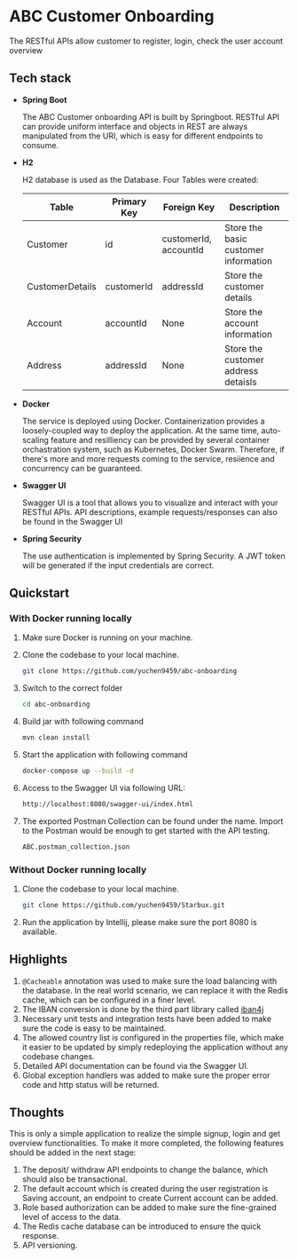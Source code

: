 # ABC Customer Onboarding

The RESTful APIs allow customer to register, login, check the user account overview 

## Tech stack 

- **Spring Boot**

  The ABC Customer onboarding API is built by Springboot. RESTful API can provide uniform interface and objects in REST are always manipulated from the URI, which is easy for different endpoints to consume.

- **H2**

  H2 database is used as the Database. Four Tables were created:

  | Table           | Primary Key | Foreign Key           | Description                          |
  |-----------------|-------------|-----------------------|--------------------------------------|
  | Customer        | id          | customerId, accountId | Store the basic customer information |
  | CustomerDetails | customerId  | addressId             | Store the customer details           |
  | Account         | accountId   | None                  | Store the account information        |
  | Address         | addressId    | None                  | Store the customer address detaisls  |

- **Docker**

  The service is deployed using Docker. Containerization provides a loosely-coupled way to deploy the application. At the same time, auto-scaling feature and resilliency can be provided by several container orchastration system, such as Kubernetes, Docker Swarm. Therefore, if there's more and more requests coming to the service, resiience and concurrency can be guaranteed.

- **Swagger UI**

  Swagger UI is a tool that allows you to visualize and interact with your RESTful APIs. API descriptions, example requests/responses can also be found in the Swagger UI
- **Spring Security**
  
  The use authentication is implemented by Spring Security. A JWT token will be generated if the input credentials are correct. 
## Quickstart

### With Docker running locally

1. Make sure Docker is running on your machine. 

2. Clone the codebase to your local machine.

   ```bash
   git clone https://github.com/yuchen9459/abc-onboarding
   ```

3. Switch to the correct folder

   ```bash
   cd abc-onboarding
   ```
4. Build jar with following command

   ```bash
   mvn clean install
   ```
5. Start the application with following command

   ```bash
   docker-compose up --build -d
   ```
6. Access to the Swagger UI via following URL:

   ```bash
   http://localhost:8080/swagger-ui/index.html
   ```
7. The exported Postman Collection can be found under the name. Import to the Postman would be enough to get started with the API testing.

   ```bash
   ABC.postman_collection.json
   ```
   
### Without Docker running locally

1. Clone the codebase to your local machine.

   ```bash
   git clone https://github.com/yuchen9459/Starbux.git
   ```
2. Run the application by Intellij, please make sure the port 8080 is available.

## Highlights
1. `@Cacheable` annotation was used to make sure the load balancing with the database. In the real world scenario, we can replace it with the Redis cache, which can be configured in a finer level.
2. The IBAN conversion is done by the third part library called [iban4j](https://github.com/arturmkrtchyan/iban4j/tree/master)
3. Necessary unit tests and integration tests have been added to make sure the code is easy to be maintained.
4. The allowed country list is configured in the properties file, which make it easier to be updated by simply redeploying the application without any codebase changes.
5. Detailed API documentation can be found via the Swagger UI.
6. Global exception handlers was added to make sure the proper error code and http status will be returned.


## Thoughts 
This is only a simple application to realize the simple signup, login and get overview functionalities. To make it more completed, the following features should be added in the next stage:
1. The deposit/ withdraw API endpoints to change the balance, which should also be transactional.
2. The default account which is created during the user registration is Saving account, an endpoint to create Current account can be added.
3. Role based authorization can be added to make sure the fine-grained level of access to the data.
4. The Redis cache database can be introduced to ensure the quick response.
5. API versioning.

